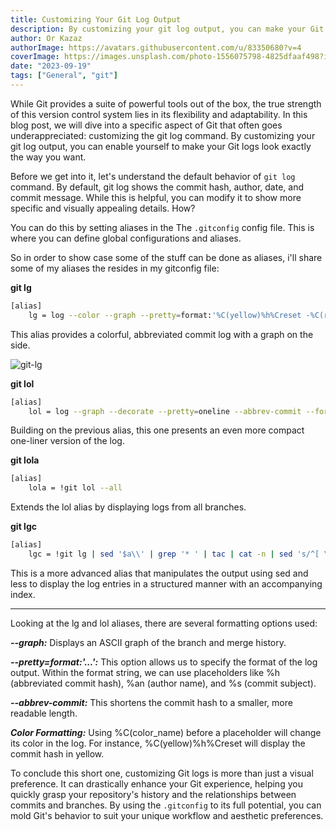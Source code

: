 ```yaml
---
title: Customizing Your Git Log Output
description: By customizing your git log output, you can make your Git logs look exactly the way you want which could make your life easier.
author: Or Kazaz
authorImage: https://avatars.githubusercontent.com/u/83350680?v=4
coverImage: https://images.unsplash.com/photo-1556075798-4825dfaaf498?ixlib=rb-4.0.3&ixid=M3wxMjA3fDB8MHxwaG90by1wYWdlfHx8fGVufDB8fHx8fA%3D%3D&auto=format&fit=crop&w=1540&q=50
date: "2023-09-19"
tags: ["General", "git"]
---
```


While Git provides a suite of powerful tools out of the box, the true strength of this version control system lies in its flexibility and adaptability. In this blog post, we will dive into a specific aspect of Git that often goes underappreciated: customizing the git log command. By customizing your git log output, you can enable yourself to make your Git logs look exactly the way you want.

Before we get into it, let's understand the default behavior of `git log` command. By default, git log shows the commit hash, author, date, and commit message. While this is helpful, you can modify it to show more specific and visually appealing details. How?

You can do this by setting aliases in the The `.gitconfig` config file. This is where you can define global configurations and aliases.

So in order to show case some of the stuff can be done as aliases, i'll share some of my aliases the resides in my gitconfig file:

__git lg__

```bash
[alias]
    lg = log --color --graph --pretty=format:'%C(yellow)%h%Creset -%C(red)%d%Creset %s %Cgreen(%cr) %C(bold blue)<%an>%Creset' --abbrev-commit
```
This alias provides a colorful, abbreviated commit log with a graph on the side.

![git-lg](/images/git-lg.png)

__git lol__

```bash
[alias]
    lol = log --graph --decorate --pretty=oneline --abbrev-commit --format=format:'%C(yellow)%h%C(reset)%C(red)%d%C(reset) %C(white)%s%C(reset) %C(green)(%ar)%C(reset) %C(bold blue)<%an>%C(reset)'
```

Building on the previous alias, this one presents an even more compact one-liner version of the log.

__git lola__

```bash
[alias]
    lola = !git lol --all
```
Extends the lol alias by displaying logs from all branches.

__git lgc__

```bash
[alias]
    lgc = !git lg | sed '$a\\' | grep '* ' | tac | cat -n | sed 's/^[ \t]//' | sed 's/[\t][\\*]//' | tac | less -XR
```
This is a more advanced alias that manipulates the output using sed and less to display the log entries in a structured manner with an accompanying index.

----
Looking at the lg and lol aliases, there are several formatting options used:

___--graph:___ Displays an ASCII graph of the branch and merge history.

___--pretty=format:'...':___ This option allows us to specify the format of the log output. Within the format string, we can use placeholders like %h (abbreviated commit hash), %an (author name), and %s (commit subject).

___--abbrev-commit:___ This shortens the commit hash to a smaller, more readable length.

___Color Formatting:___ Using %C(color_name) before a placeholder will change its color in the log. For instance, %C(yellow)%h%Creset will display the commit hash in yellow.

To conclude this short one, customizing Git logs is more than just a visual preference. It can drastically enhance your Git experience, helping you quickly grasp your repository's history and the relationships between commits and branches. By using the `.gitconfig` to its full potential, you can mold Git's behavior to suit your unique workflow and aesthetic preferences.
